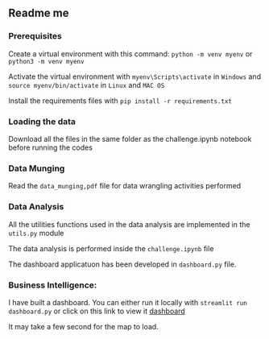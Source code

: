 ## Readme me

### Prerequisites
Create a virtual environment with this command: `python -m venv myenv` or `python3 -m venv myenv`

Activate the virtual environment with `myenv\Scripts\activate` in `Windows` and `source myenv/bin/activate` in `Linux` and `MAC OS`

Install the requirements files with `pip install -r requirements.txt`

### Loading the data
Download all the files in the same folder as the challenge.ipynb notebook before running the codes

### Data Munging

Read the `data_munging,pdf` file for data wrangling activities performed

### Data Analysis
All the utilities functions used in the data analysis are implemented in the `utils.py` module

The data analysis is performed inside the `challenge.ipynb` file

The dashboard applicatuon has been developed in `dashboard.py` file.

### Business Intelligence:

I have built a dashboard. You can either run it locally with `streamlit run dashboard.py` or click on this link to view it [dashboard]()

It may take a few second for the map to load.